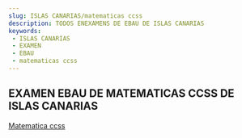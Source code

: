 ```yaml
---
slug: ISLAS CANARIAS/matematicas ccss
description: TODOS ENEXAMENS DE EBAU DE ISLAS CANARIAS
keywords:
 - ISLAS CANARIAS
 - EXAMEN
 - EBAU
 - matematicas ccss
---
```

## EXAMEN EBAU DE MATEMATICAS CCSS DE ISLAS CANARIAS
[Matematica ccss](https://drive.google.com/drive/folders/1j-5Vh2oopWzVw21tH0ZqPY_FqOxz1CO2?usp=sharing)